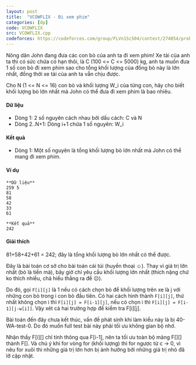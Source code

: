 ```yaml
---
layout: post
title:  "VCOWFLIX - Đi xem phim"
categories: [dp]
code: VCOWFLIX
src: VCOWFLIX.cpp
codeforces: https://codeforces.com/group/FLVn1Sc504/contest/274854/problem/X
---
```


Nông dân John đang đưa các con bò của anh ta đi xem phim! Xe tải của anh ta thì có sức chứa có hạn thôi, là C (100 <= C <= 5000) kg, anh ta muốn đưa 1 số con bò đi xem phim sao cho tổng khối lượng của đống bò này là lớn nhất, đồng thời xe tải của anh ta vẫn chịu được.

Cho N (1 <= N <= 16) con bò và khối lượng W\_i của từng con, hãy cho biết khối lượng bò lớn nhất mà John có thể đưa đi xem phim là bao nhiêu.

#### Dữ liệu

*   Dòng 1: 2 số nguyên cách nhau bởi dấu cách: C và N
*   Dòng 2..N+1: Dòng i+1 chứa 1 số nguyên: W\_i

#### Kết quả

*   Dòng 1: Một số nguyên là tổng khối lượng bò lớn nhất mà John có thể mang đi xem phim.

#### Ví dụ

```
**Dữ liệu**
259 5
81
58
42
33
61

**Kết quả**
242
```

#### Giải thích

81+58+42+61 = 242; đây là tổng khối lượng bò lớn nhất có thể được.

<!--more-->



Đây là bài toán cơ sở cho bài toán cái túi (huyền thoại ☺). Thay vì giá trị lớn nhất (bò là tiền mà), bây giờ chỉ yêu cầu khối lượng lớn nhất (thích nặng chứ ko thích nhiều, chả hiểu thằng ra đề ☹).

Do đó, gọi `F[i][j]` là 1 nếu có cách chọn bò để khối lượng trên xe là j với những con bò trong i con bò đầu tiên. Có hai cách hình thành `F[i][j]`, thứ nhất không chọn i thì `F[i][j] = F[i-1][j]`, nếu có chọn i thì `F[i][j] = F[i-1][j-w[i]]`. Vậy xét cả hai trường hợp để kiểm tra F[i][j]. 

Bài toán đến đây chưa kết thúc, vấn đề phát sinh khi làm kiểu này là bị 40-WA-test-0. Do đó muốn full test bài này phải tối ưu không gian bộ nhớ. 

Nhận thấy F[i][] chỉ tính thông qua F[i-1], nên ta tối ưu toàn bộ mảng F[][] thành F[]. Và chú ý khi for vòng for (khối lượng) thì for ngược từ c -> 0, vì nêu for xuôi thì những giá trị lớn hơn bị ảnh hưởng bởi những giá trị nhỏ đã lỡ cập nhật.
